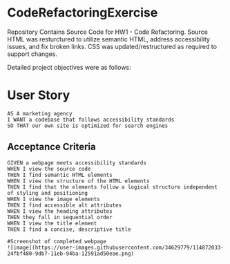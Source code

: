 # CodeRefactoringExercise
Repository Contains Source Code for HW1 - Code Refactoring. Source HTML was resturctured to utilize semantic HTML, address accessibility issues, and fix broken links. CSS was updated/restructured as required to support changes.

Detailed project objectives were as follows:

# User Story

```
AS A marketing agency
I WANT a codebase that follows accessibility standards
SO THAT our own site is optimized for search engines
```

## Acceptance Criteria

```
GIVEN a webpage meets accessibility standards
WHEN I view the source code
THEN I find semantic HTML elements
WHEN I view the structure of the HTML elements
THEN I find that the elements follow a logical structure independent of styling and positioning
WHEN I view the image elements
THEN I find accessible alt attributes
WHEN I view the heading attributes
THEN they fall in sequential order
WHEN I view the title element
THEN I find a concise, descriptive title

#Screenshot of completed webpage
![image](https://user-images.githubusercontent.com/34629779/114872033-24fbf480-9db7-11eb-94ba-12591ad50eae.png)
